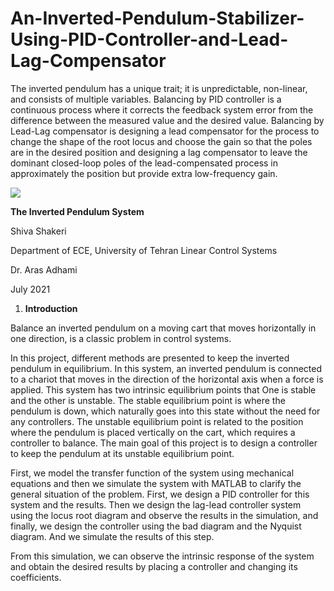 # An-Inverted-Pendulum-Stabilizer-Using-PID-Controller-and-Lead-Lag-Compensator
The inverted pendulum has a unique trait; it is unpredictable, non-linear, and consists of multiple variables. Balancing by PID controller is a continuous process where it corrects the feedback system error from the difference between the measured value and the desired value. Balancing by Lead-Lag compensator is designing a lead compensator for the process to change the shape of the root locus and choose the gain so that the poles are in the desired position and designing a lag compensator to leave the dominant closed-loop poles of the lead-compensated process in approximately the position but provide extra low-frequency gain.

![](./Figures/Aspose.Words.a923060b-a05e-42fc-8d72-5b51313a9b74.001.png)

**The Inverted Pendulum System**

Shiva Shakeri

Department of ECE, University of Tehran Linear Control Systems

Dr. Aras Adhami

July 2021



1. **Introduction**

Balance an inverted pendulum on a moving cart that moves horizontally in one direction, is a classic problem in control systems.

In this project, different methods are presented to keep the inverted pendulum in equilibrium. In this system, an inverted pendulum is connected to a chariot that moves in the direction of the horizontal axis when a force is applied. This system has two intrinsic equilibrium points that One is stable and the other is unstable. The stable equilibrium point is where the pendulum is down, which naturally goes into this state without the need for any controllers. The unstable equilibrium point is related to the position where the pendulum is placed vertically on the cart, which requires a controller to balance. The main goal of this project is to design a controller to keep the pendulum at its unstable equilibrium point.

First, we model the transfer function of the system using mechanical equations and then we simulate the system with MATLAB to clarify the general situation of the problem. First, we design a PID controller for this system and the results. Then we design the lag-lead controller system using the locus root diagram and observe the results in the simulation, and finally, we design the controller using the bad diagram and the Nyquist diagram. And we simulate the results of this step.

From this simulation, we can observe the intrinsic response of the system and obtain the desired results by placing a controller and changing its coefficients.
